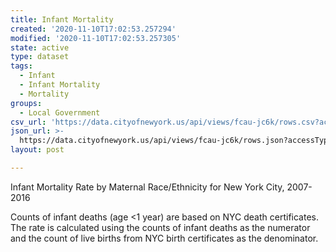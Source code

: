 ```yaml
---
title: Infant Mortality
created: '2020-11-10T17:02:53.257294'
modified: '2020-11-10T17:02:53.257305'
state: active
type: dataset
tags:
  - Infant
  - Infant Mortality
  - Mortality
groups:
  - Local Government
csv_url: 'https://data.cityofnewyork.us/api/views/fcau-jc6k/rows.csv?accessType=DOWNLOAD'
json_url: >-
  https://data.cityofnewyork.us/api/views/fcau-jc6k/rows.json?accessType=DOWNLOAD
layout: post

---
```

Infant Mortality Rate by Maternal Race/Ethnicity for New York City, 2007-2016
</p>
Counts of infant deaths (age <1 year) are based on NYC death certificates.  The rate is calculated using the counts of infant deaths as the numerator and the count of live births from NYC birth certificates as the denominator.
